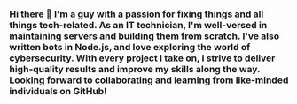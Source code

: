 ### Hi there 👋 I'm a guy with a passion for fixing things and all things tech-related. As an IT technician, I'm well-versed in maintaining servers and building them from scratch. I've also written bots in Node.js, and love exploring the world of cybersecurity. With every project I take on, I strive to deliver high-quality results and improve my skills along the way. Looking forward to collaborating and learning from like-minded individuals on GitHub!

<!--
**KBarbarewicz/KBarbarewicz** is a ✨ _special_ ✨ repository because its `README.md` (this file) appears on your GitHub profile.

Here are some ideas to get you started:

- 🔭 I’m currently working on ...
- 🌱 I’m currently learning ...
- 👯 I’m looking to collaborate on ...
- 🤔 I’m looking for help with ...
- 💬 Ask me about ...
- 📫 How to reach me: ...
- 😄 Pronouns: ...
- ⚡ Fun fact: ...
-->

